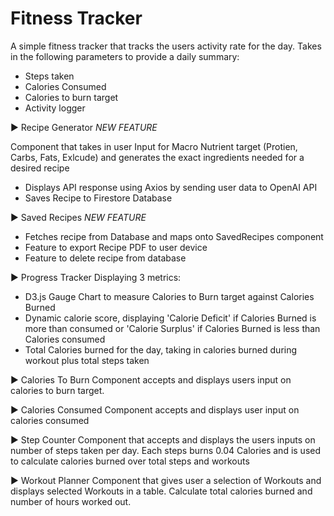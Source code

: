 # Fitness Tracker

A simple fitness tracker that tracks the users activity rate for the day. Takes in the following parameters to provide a daily summary:

- Steps taken
- Calories Consumed
- Calories to burn target
- Activity logger

▶ Recipe Generator *NEW FEATURE* 

Component that takes in user Input for Macro Nutrient target (Protien, Carbs, Fats, Exlcude) and generates the exact ingredients needed for a desired recipe
-  Displays API response using Axios by sending user data to OpenAI API 
-  Saves Recipe to Firestore Database


▶ Saved Recipes *NEW FEATURE* 

-  Fetches recipe from Database and maps onto SavedRecipes component
-  Feature to export Recipe PDF to user device
-  Feature to delete recipe from database

▶ Progress Tracker 
Displaying 3 metrics:
- D3.js Gauge Chart to measure Calories to Burn target against Calories Burned 
- Dynamic calorie score, displaying 'Calorie Deficit' if Calories Burned is more than consumed or 'Calorie Surplus' if Calories Burned is less than Calories consumed
- Total Calories burned for the day, taking in calories burned during workout plus total steps taken

▶ Calories To Burn 
Component accepts and displays users input on calories to burn target.

▶ Calories Consumed
Component accepts and displays user input on calories consumed

▶ Step Counter
Component that accepts and displays the users inputs on number of steps taken per day. Each steps burns 0.04 Calories and is used to calculate calories burned over total steps and workouts

▶ Workout Planner
Component that gives user a selection of Workouts and displays selected Workouts in a table. Calculate total calories burned and number of hours worked out. 


